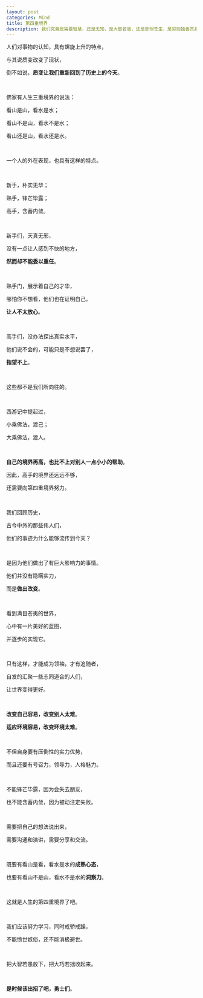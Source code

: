 ```yaml
---
layout: post
categories: Mind
title: 第四重境界
description: 我们究竟是需要智慧，还是无知，是大智若愚，还是悲悯苍生，是穷则独善其身，还是达则兼济天下。
---
```


人们对事物的认知，具有螺旋上升的特点，

与其说质变改变了现状，

倒不如说，**质变让我们重新回到了历史上的今天**。

<br/>

佛家有人生三重境界的说法：

看山是山，看水是水；

看山不是山，看水不是水；

看山还是山，看水还是水。

<br/>

一个人的外在表现，也具有这样的特点。

<br/>

新手，朴实无华；

熟手，锋芒毕露；

高手，含蓄内敛。

<br/>

新手们，天真无邪，

没有一点让人感到不快的地方，

**然而却不能委以重任**。

<br/>

熟手门，展示着自己的才华，

哪怕你不想看，他们也在证明自己，

**让人不太放心**。

<br/>

高手们，没办法探出真实水平，

他们说不会的，可能只是不想说罢了，

**指望不上**。

<br/>

这些都不是我们所向往的。

<br/>

西游记中提起过，

小乘佛法，渡己；

大乘佛法，渡人。

<br/>

**自己的境界再高，也比不上对别人一点小小的帮助**。

因此，高手的境界还远远不够，

还需要向第四重境界努力。

<br/>

我们回顾历史，

古今中外的那些伟人们，

他们的事迹为什么能够流传到今天？

<br/>

是因为他们做出了有巨大影响力的事情。

他们并没有隐瞒实力，

而是**做出改变**。

<br/>

看到满目苍夷的世界，

心中有一片美好的蓝图，

并逐步的实现它。

<br/>

只有这样，才能成为领袖，才有追随者，

自发的汇聚一些志同道合的人们，

让世界变得更好。

<br/>

**改变自己容易，改变别人太难**。

**适应环境容易，改变环境太难**。

<br/>

不但自身要有压倒性的实力优势，

而且还要有号召力，领导力，人格魅力。

<br/>

不能锋芒毕露，因为会失去朋友，

也不能含蓄内敛，因为被动注定失败。

<br/>

需要把自己的想法说出来，

需要沟通和演讲，需要分享和交流。

<br/>

既要有看山是看，看水是水的**成熟心态**，

也要有看山不是山，看水不是水的**洞察力**。

<br/>

这就是人生的第四重境界了吧。

<br/>

我们应该努力学习，同时戒骄戒躁，

不能愤世嫉俗，还不能消极避世。

<br/>

把大智若愚放下，把大巧若拙收起来。

<br/>

**是时候该出招了吧，勇士们**。
